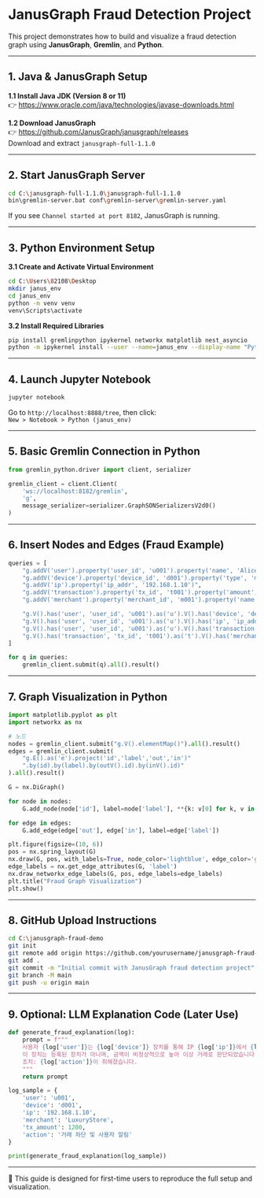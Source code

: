 
# JanusGraph Fraud Detection Project

This project demonstrates how to build and visualize a fraud detection graph using **JanusGraph**, **Gremlin**, and **Python**.

---

## 1. Java & JanusGraph Setup

**1.1 Install Java JDK (Version 8 or 11)**  
👉 https://www.oracle.com/java/technologies/javase-downloads.html

**1.2 Download JanusGraph**  
👉 https://github.com/JanusGraph/janusgraph/releases  
Download and extract `janusgraph-full-1.1.0`

---

## 2. Start JanusGraph Server

```bash
cd C:\janusgraph-full-1.1.0\janusgraph-full-1.1.0
bin\gremlin-server.bat conf\gremlin-server\gremlin-server.yaml
```

If you see `Channel started at port 8182`, JanusGraph is running.

---

## 3. Python Environment Setup

**3.1 Create and Activate Virtual Environment**

```bash
cd C:\Users\82108\Desktop
mkdir janus_env
cd janus_env
python -m venv venv
venv\Scripts\activate
```

**3.2 Install Required Libraries**

```bash
pip install gremlinpython ipykernel networkx matplotlib nest_asyncio
python -m ipykernel install --user --name=janus_env --display-name "Python (janus_env)"
```

---

## 4. Launch Jupyter Notebook

```bash
jupyter notebook
```

Go to `http://localhost:8888/tree`, then click:  
`New > Notebook > Python (janus_env)`

---

## 5. Basic Gremlin Connection in Python

```python
from gremlin_python.driver import client, serializer

gremlin_client = client.Client(
    'ws://localhost:8182/gremlin',
    'g',
    message_serializer=serializer.GraphSONSerializersV2d0()
)
```

---

## 6. Insert Nodes and Edges (Fraud Example)

```python
queries = [
    "g.addV('user').property('user_id', 'u001').property('name', 'Alice')",
    "g.addV('device').property('device_id', 'd001').property('type', 'mobile')",
    "g.addV('ip').property('ip_addr', '192.168.1.10')",
    "g.addV('transaction').property('tx_id', 't001').property('amount', 1200)",
    "g.addV('merchant').property('merchant_id', 'm001').property('name', 'LuxuryStore')",

    "g.V().has('user', 'user_id', 'u001').as('u').V().has('device', 'device_id', 'd001').addE('uses').from('u')",
    "g.V().has('user', 'user_id', 'u001').as('u').V().has('ip', 'ip_addr', '192.168.1.10').addE('logs_in_from').from('u')",
    "g.V().has('user', 'user_id', 'u001').as('u').V().has('transaction', 'tx_id', 't001').addE('initiates').from('u')",
    "g.V().has('transaction', 'tx_id', 't001').as('t').V().has('merchant', 'merchant_id', 'm001').addE('pays_to').from('t')"
]

for q in queries:
    gremlin_client.submit(q).all().result()
```

---

## 7. Graph Visualization in Python

```python
import matplotlib.pyplot as plt
import networkx as nx

# 노드
nodes = gremlin_client.submit("g.V().elementMap()").all().result()
edges = gremlin_client.submit(
    "g.E().as('e').project('id','label','out','in')"
    ".by(id).by(label).by(outV().id).by(inV().id)"
).all().result()

G = nx.DiGraph()

for node in nodes:
    G.add_node(node['id'], label=node['label'], **{k: v[0] for k, v in node.items() if k not in ['id', 'label']})

for edge in edges:
    G.add_edge(edge['out'], edge['in'], label=edge['label'])

plt.figure(figsize=(10, 6))
pos = nx.spring_layout(G)
nx.draw(G, pos, with_labels=True, node_color='lightblue', edge_color='gray', node_size=2000, font_size=10)
edge_labels = nx.get_edge_attributes(G, 'label')
nx.draw_networkx_edge_labels(G, pos, edge_labels=edge_labels)
plt.title("Fraud Graph Visualization")
plt.show()
```

---

## 8. GitHub Upload Instructions

```bash
cd C:\janusgraph-fraud-demo
git init
git remote add origin https://github.com/yourusername/janusgraph-fraud-demo.git
git add .
git commit -m "Initial commit with JanusGraph fraud detection project"
git branch -M main
git push -u origin main
```

---

## 9. Optional: LLM Explanation Code (Later Use)

```python
def generate_fraud_explanation(log):
    prompt = f"""
    사용자 {log['user']}는 {log['device']} 장치를 통해 IP {log['ip']}에서 {log['merchant']}에서 {log['tx_amount']}원 결제를 시도했습니다.
    이 장치는 등록된 장치가 아니며, 금액이 비정상적으로 높아 이상 거래로 판단되었습니다.
    조치: {log['action']}이 취해졌습니다.
    """
    return prompt

log_sample = {
    'user': 'u001',
    'device': 'd001',
    'ip': '192.168.1.10',
    'merchant': 'LuxuryStore',
    'tx_amount': 1200,
    'action': '거래 차단 및 사용자 알림'
}

print(generate_fraud_explanation(log_sample))
```

---

📌 This guide is designed for first-time users to reproduce the full setup and visualization.

